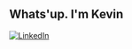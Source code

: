 ## Whats'up. I'm Kevin

[![LinkedIn](https://img.shields.io/badge/LinkedIn-0077B5?style=for-the-badge&logo=linkedin&logoColor=white)](www.linkedin.com/in/kevin-quiroga-26b516181)

